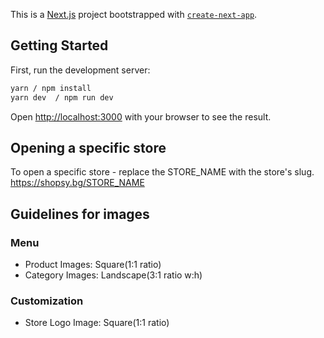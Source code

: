 This is a [Next.js](https://nextjs.org/) project bootstrapped with [`create-next-app`](https://github.com/vercel/next.js/tree/canary/packages/create-next-app).

## Getting Started

First, run the development server:

```bash
yarn / npm install
yarn dev  / npm run dev
```

Open [http://localhost:3000](http://localhost:3000) with your browser to see the result.

## Opening a specific store

To open a specific store - replace the STORE_NAME with the store's slug.
https://shopsy.bg/STORE_NAME

## Guidelines for images

### Menu

- Product Images: Square(1:1 ratio)
- Category Images: Landscape(3:1 ratio w:h)

### Customization

- Store Logo Image: Square(1:1 ratio)
